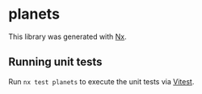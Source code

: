 # planets

This library was generated with [Nx](https://nx.dev).

## Running unit tests

Run `nx test planets` to execute the unit tests via [Vitest](https://vitest.dev/).
